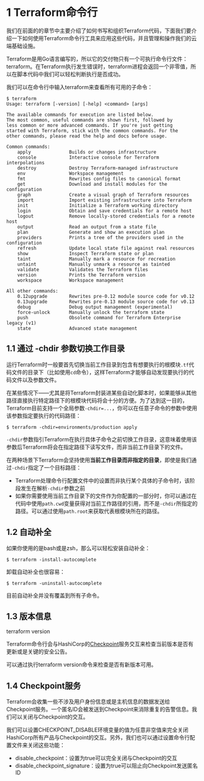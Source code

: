 
# 1 Terraform命令行

我们在前面的的章节中主要介绍了如何书写和组织Terraform代码，下面我们要介绍一下如何使用Terraform命令行工具来应用这些代码，并且管理和操作我们的云端基础设施。

Terraform是用Go语言编写的，所以它的交付物只有一个可执行命令行文件：terraform。在Terraform执行发生错误时，terraform进程会返回一个非零值，所以在脚本代码中我们可以轻松判断执行是否成功。

我们可以在命令行中输入terraform来查看所有可用的子命令：

```
$ terraform
Usage: terraform [-version] [-help] <command> [args]

The available commands for execution are listed below.
The most common, useful commands are shown first, followed by
less common or more advanced commands. If you're just getting
started with Terraform, stick with the common commands. For the
other commands, please read the help and docs before usage.

Common commands:
    apply              Builds or changes infrastructure
    console            Interactive console for Terraform interpolations
    destroy            Destroy Terraform-managed infrastructure
    env                Workspace management
    fmt                Rewrites config files to canonical format
    get                Download and install modules for the configuration
    graph              Create a visual graph of Terraform resources
    import             Import existing infrastructure into Terraform
    init               Initialize a Terraform working directory
    login              Obtain and save credentials for a remote host
    logout             Remove locally-stored credentials for a remote host
    output             Read an output from a state file
    plan               Generate and show an execution plan
    providers          Prints a tree of the providers used in the configuration
    refresh            Update local state file against real resources
    show               Inspect Terraform state or plan
    taint              Manually mark a resource for recreation
    untaint            Manually unmark a resource as tainted
    validate           Validates the Terraform files
    version            Prints the Terraform version
    workspace          Workspace management

All other commands:
    0.12upgrade        Rewrites pre-0.12 module source code for v0.12
    0.13upgrade        Rewrites pre-0.13 module source code for v0.13
    debug              Debug output management (experimental)
    force-unlock       Manually unlock the terraform state
    push               Obsolete command for Terraform Enterprise legacy (v1)
    state              Advanced state management
```

## 1.1 通过 -chdir 参数切换工作目录

运行Terraform时一般要首先切换当前工作目录到包含有想要执行的根模块`.tf`代码文件的目录下（比如使用`cd`命令），这样Terraform才能够自动发现要执行的代码文件以及参数文件。

在某些情况下——尤其是将Terraform封装进某些自动化脚本时，如果能够从其他路径直接执行特定路径下的根模块代码将会十分的方便。为了达到这一目的，Terraform目前支持一个全局参数`-chdir=...`，你可以在任意子命令的参数中使用该参数指定要执行的代码路径：

```
$ terraform -chdir=environments/production apply
```

`-chdir`参数指引Terraform在执行具体子命令之前切换工作目录，这意味着使用该参数后Terraform将会在指定路径下读写文件，而非当前工作目录下的文件。


在两种场景下Terraform会坚持使用**当前工作目录而非指定的目录**，即使是我们通过`-chdir`指定了一个目标路径：

- Terraform处理命令行配置文件中的设置而非执行某个具体的子命令时，该阶段发生在解析`-chdir`参数之前
- 如果你需要使用当前工作目录下的文件作为你配置的一部分时，你可以通过在代码中使用`path.cwd`变量获得对当前工作路径的引用，而不是`-chdir`所指定的路径。可以通过使用`path.root`来获取代表根模块所在的路径。

## 1.2 自动补全

如果你使用的是bash或是zsh，那么可以轻松安装自动补全：

```
$ terraform -install-autocomplete
```

卸载自动补全也很容易：

```
$ terraform -uninstall-autocomplete
```

目前自动补全并没有覆盖到所有子命令。

## 1.3 版本信息

terraform version

Terraform命令行会与HashiCorp的[Checkpoint](https://checkpoint.hashicorp.com/)服务交互来检查当前版本是否有更新或是关键的安全公告。

可以通过执行terraform version命令来检查是否有新版本可用。

## 1.4 Checkpoint服务

Terraform会收集一些不涉及用户身份信息或是主机信息的数据发送给Checkpoint服务。一个匿名ID会被发送到Checkpoint来消除重复的告警信息。我们可以关闭与Checkpoint的交互。

我们可以设置CHECKPOINT_DISABLE环境变量的值为任意非空值来完全关闭HashiCorp所有产品与Checkpoint的交互。另外，我们也可以通过设置命令行配置文件来关闭这些功能：

- disable_checkpoint：设置为true可以完全关闭与Checkpoint的交互
- disable_checkpoint_signature：设置为true可以阻止向Checkpoint发送匿名ID


